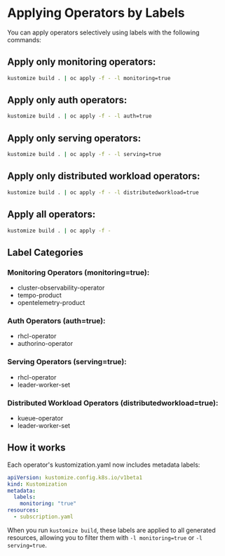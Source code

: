 # Applying Operators by Labels

You can apply operators selectively using labels with the following commands:

## Apply only monitoring operators:
```bash
kustomize build . | oc apply -f - -l monitoring=true
```

## Apply only auth operators:
```bash
kustomize build . | oc apply -f - -l auth=true
```

## Apply only serving operators:
```bash
kustomize build . | oc apply -f - -l serving=true
```

## Apply only distributed workload operators:
```bash
kustomize build . | oc apply -f - -l distributedworkload=true
```

## Apply all operators:
```bash
kustomize build . | oc apply -f -
```

## Label Categories

### Monitoring Operators (monitoring=true):
- cluster-observability-operator
- tempo-product  
- opentelemetry-product

### Auth Operators (auth=true):
- rhcl-operator
- authorino-operator

### Serving Operators (serving=true):
- rhcl-operator
- leader-worker-set

### Distributed Workload Operators (distributedworkload=true):
- kueue-operator
- leader-worker-set

## How it works

Each operator's kustomization.yaml now includes metadata labels:
```yaml
apiVersion: kustomize.config.k8s.io/v1beta1
kind: Kustomization
metadata:
  labels:
    monitoring: "true"
resources:
  - subscription.yaml
```

When you run `kustomize build`, these labels are applied to all generated resources, allowing you to filter them with `-l monitoring=true` or `-l serving=true`.
